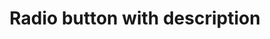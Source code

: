 ---
layout: pattern
categories: [patterns, radio-button]
title: Radio button with description
type: [detail-page]
permalink: /patterns/radio-button/radio-button-with-description/
overview: This variation of the radio button allows the addition of descriptive text along with the label and button. 
description: |
  This variation of the radio button allows the addition of descriptive text along with the label and button. _Read more about [radio buttons](/patterns/radio-button/).
    
usa-link: "https://designsystem.digital.gov/components/radio-button/"
specification: |
#spec:
topic: Historical figure
radio:
  - title: Sojourner Truth
    description: This is optional text that can be used to describe the label in more detail
  - title: Frederick Douglass
    description: This is optional text that can be used to describe the label in more detail
  - title: Booker T. Washington
    description: This is optional text that can be used to describe the label in more detail
    disabled: true
spec:
  - name: title
    class: usa-radio
    required: true
    type: h3
    content: 80 characters
    example: "Cats are really cool dudes"
  - name: body
    class: usa-radio__label
    type: text
    required: true
    character: 140 characters
    example: "Run off table persian cat jump eat fish hack."
  - name: description
    class: usa-checkbox__label-description
    type: text
    character: 140 characters
    example: "Run off table persian cat jump eat fish hack. Paw at beetle and eat it before it gets away demand"

yml: |

  topic: Historical figure
  radio:
  - title: Sojourner Truth
    description: This is optional text that can be used to describe the label in more detail
  - title: Frederick Douglass
    description: This is optional text that can be used to describe the label in more detail
  - title: Booker T. Washington
    description: This is optional text that can be used to describe the label in more detail
  - title: George Washington Carver
    description: This is optional text that can be used to describe the label in more detail
    disabled: true
    ###true -- disable checkbox

jekyll: |

  "{% include patterns/radio-button/radio-button-with-description.md %}"
### Paths to view design and code... 
## designimg: can be used to show an image of the design until a coded version can be created. The htmlpath & csspath should be located in the pattens folder. Read more about creating coded components in /docs/creating-patterns 
# designimg: 

htmlpath: patterns/radio-button/radio-button-with-description.md
csspath: patterns/radio-button/index.scss
---